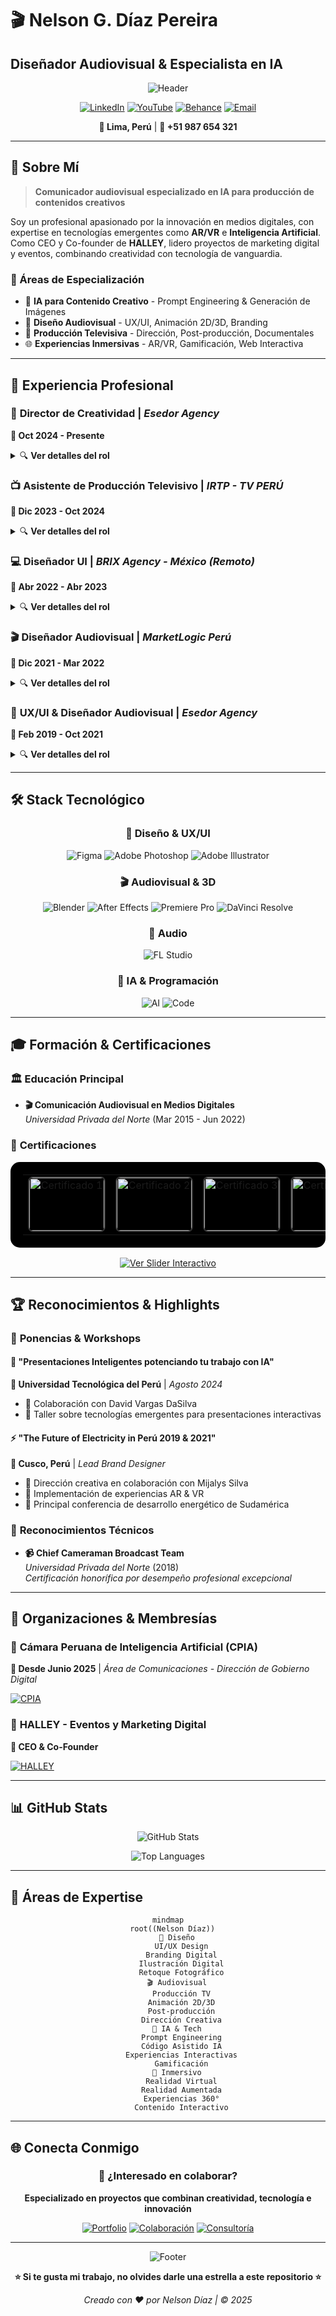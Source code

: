 # 🎬 Nelson G. Díaz Pereira
## Diseñador Audiovisual & Especialista en IA

<div align="center">

![Header](https://capsule-render.vercel.app/api?type=waving&color=gradient&customColorList=6&height=300&section=header&text=Nelson%20Díaz&fontSize=50&fontColor=ffffff&animation=fadeIn)

[![LinkedIn](https://img.shields.io/badge/LinkedIn-docnel-0077B5?style=for-the-badge&logo=linkedin&logoColor=white)](https://linkedin.com/in/docnel)
[![YouTube](https://img.shields.io/badge/YouTube-docnel-FF0000?style=for-the-badge&logo=youtube&logoColor=white)](https://youtube.com/docnel)
[![Behance](https://img.shields.io/badge/Behance-docnel-1769FF?style=for-the-badge&logo=behance&logoColor=white)](https://behance.net/docnel)
[![Email](https://img.shields.io/badge/Email-docnelsondiaz%40gmail.com-D14836?style=for-the-badge&logo=gmail&logoColor=white)](mailto:docnelsondiaz@gmail.com)

**📍 Lima, Perú** | **📱 +51 987 654 321**

</div>

---

## 🚀 Sobre Mí

> **Comunicador audiovisual especializado en IA para producción de contenidos creativos**

Soy un profesional apasionado por la innovación en medios digitales, con expertise en tecnologías emergentes como **AR/VR** e **Inteligencia Artificial**. Como CEO y Co-founder de **HALLEY**, lidero proyectos de marketing digital y eventos, combinando creatividad con tecnología de vanguardia.

### 🎯 Áreas de Especialización
- 🤖 **IA para Contenido Creativo** - Prompt Engineering & Generación de Imágenes
- 🎨 **Diseño Audiovisual** - UX/UI, Animación 2D/3D, Branding
- 🎥 **Producción Televisiva** - Dirección, Post-producción, Documentales
- 🌐 **Experiencias Inmersivas** - AR/VR, Gamificación, Web Interactiva

---

## 💼 Experiencia Profesional

### 🎨 **Director de Creatividad** | *Esedor Agency*
**📅 Oct 2024 - Presente**

<details>
<summary>🔍 <strong>Ver detalles del rol</strong></summary>

- 🎯 Liderazgo del equipo creativo para campañas de re-branding 2025
- 🚀 Implementación de flujos de trabajo con IA para producción gráfica
- 📊 Desarrollo de keyvisuals y conceptualizaciones para clientes diversos
- 🎬 Creación de productos interactivos y material digital innovador

</details>

### 📺 **Asistente de Producción Televisivo** | *IRTP - TV PERÚ*
**📅 Dic 2023 - Oct 2024**

<details>
<summary>🔍 <strong>Ver detalles del rol</strong></summary>

**Programa:** "Sonidos Del Mundo" - Mabela Martinez
- 🎬 Supervisión de rodajes y scouting de locaciones
- 📚 Investigación documentada y recopilación de archivo
- 📱 Creación de contenido para redes sociales (Reels, Stories)
- 🎞️ Desarrollo de recursos animados para postproducción

</details>

### 💻 **Diseñador UI** | *BRIX Agency - México (Remoto)*
**📅 Abr 2022 - Abr 2023**

<details>
<summary>🔍 <strong>Ver detalles del rol</strong></summary>

- 🌐 Desarrollo de páginas web con estilos gráficos innovadores
- 🎨 Adaptación de sistemas de diseño a tendencias actuales
- 🛍️ Creación de productos web para Webflow Marketplace
- 🎯 Diseño para audiencias amplias y diversas

</details>

### 🎬 **Diseñador Audiovisual** | *MarketLogic Perú*
**📅 Dic 2021 - Mar 2022**

<details>
<summary>🔍 <strong>Ver detalles del rol</strong></summary>

- 🎨 Key Visual Designer para cuentas corporativas
- 🎪 Desarrollo de propuestas estéticas para eventos y conferencias  
- 🥽 Creación de experiencias VR & AR inmersivas
- 📧 Diseño de Dark Posts, Landing Pages y Email Marketing

</details>

### 🎯 **UX/UI & Diseñador Audiovisual** | *Esedor Agency*
**📅 Feb 2019 - Oct 2021**

<details>
<summary>🔍 <strong>Ver detalles del rol</strong></summary>

- 📱 Branding digital y desarrollo de apps web/mobile
- 🎮 Proyectos de gamificación y prototipado
- 🔬 QA testing & user research
- 🎬 Animación 2D/3D & Stop Motion

</details>

---

## 🛠️ Stack Tecnológico

<div align="center">

### 🎨 **Diseño & UX/UI**
![Figma](https://img.shields.io/badge/Figma-F24E1E?style=for-the-badge&logo=figma&logoColor=white)
![Adobe Photoshop](https://img.shields.io/badge/Photoshop-31A8FF?style=for-the-badge&logo=adobephotoshop&logoColor=white)
![Adobe Illustrator](https://img.shields.io/badge/Illustrator-FF9A00?style=for-the-badge&logo=adobeillustrator&logoColor=white)

### 🎬 **Audiovisual & 3D**
![Blender](https://img.shields.io/badge/Blender-F5792A?style=for-the-badge&logo=blender&logoColor=white)
![After Effects](https://img.shields.io/badge/After%20Effects-9999FF?style=for-the-badge&logo=adobeaftereffects&logoColor=white)
![Premiere Pro](https://img.shields.io/badge/Premiere%20Pro-9999FF?style=for-the-badge&logo=adobepremierepro&logoColor=white)
![DaVinci Resolve](https://img.shields.io/badge/DaVinci%20Resolve-233A51?style=for-the-badge&logo=davinciresolve&logoColor=white)

### 🎵 **Audio**
![FL Studio](https://img.shields.io/badge/FL%20Studio-FF6600?style=for-the-badge&logo=flstudio&logoColor=white)

### 🤖 **IA & Programación**
![AI](https://img.shields.io/badge/Prompt%20Engineering-FF6B6B?style=for-the-badge&logo=openai&logoColor=white)
![Code](https://img.shields.io/badge/IA%20Assisted%20Development-4ECDC4?style=for-the-badge&logo=code&logoColor=white)

</div>

---

## 🎓 Formación & Certificaciones

### 🏛️ **Educación Principal**
- **🎬 Comunicación Audiovisual en Medios Digitales**  
  *Universidad Privada del Norte* (Mar 2015 - Jun 2022)

### 📜 **Certificaciones**

<div align="center">

<!-- Versión GitHub - Slider simulado con tabla -->
<table style="background: #000; border-radius: 15px; padding: 20px;">
<tr>
<td align="center" width="12.5%">
<a href="https://github.com/user-attachments/assets/fd57978c-5006-4dee-87e3-a432968b06de">
<img src="https://github.com/user-attachments/assets/fd57978c-5006-4dee-87e3-a432968b06de" width="120" height="85" style="border-radius: 8px; border: 2px solid #333; transition: all 0.3s ease;" alt="Certificado 1"/>
</a>
</td>
<td align="center" width="12.5%">
<a href="https://github.com/user-attachments/assets/7a7b170e-297f-45cd-915b-3075a1ec6a5f">
<img src="https://github.com/user-attachments/assets/7a7b170e-297f-45cd-915b-3075a1ec6a5f" width="120" height="85" style="border-radius: 8px; border: 2px solid #333; transition: all 0.3s ease;" alt="Certificado 2"/>
</a>
</td>
<td align="center" width="12.5%">
<a href="https://github.com/user-attachments/assets/e7d583a8-59d8-4026-9230-ac117273e813">
<img src="https://github.com/user-attachments/assets/e7d583a8-59d8-4026-9230-ac117273e813" width="120" height="85" style="border-radius: 8px; border: 2px solid #333; transition: all 0.3s ease;" alt="Certificado 3"/>
</a>
</td>
<td align="center" width="12.5%">
<a href="https://github.com/user-attachments/assets/29abde5c-0eb7-4bfe-b013-83178a4df021">
<img src="https://github.com/user-attachments/assets/29abde5c-0eb7-4bfe-b013-83178a4df021" width="120" height="85" style="border-radius: 8px; border: 2px solid #333; transition: all 0.3s ease;" alt="Certificado 4"/>
</a>
</td>
<td align="center" width="12.5%">
<a href="https://github.com/user-attachments/assets/3460bd3c-1069-458a-9cb4-d5aed26c88c0">
<img src="https://github.com/user-attachments/assets/3460bd3c-1069-458a-9cb4-d5aed26c88c0" width="120" height="85" style="border-radius: 8px; border: 2px solid #333; transition: all 0.3s ease;" alt="Certificado 5"/>
</a>
</td>
<td align="center" width="12.5%">
<a href="https://github.com/user-attachments/assets/70ccee85-1db1-43d9-a3c2-d7d5eba53938">
<img src="https://github.com/user-attachments/assets/70ccee85-1db1-43d9-a3c2-d7d5eba53938" width="120" height="85" style="border-radius: 8px; border: 2px solid #333; transition: all 0.3s ease;" alt="Certificado 6"/>
</a>
</td>
<td align="center" width="12.5%">
<a href="https://github.com/user-attachments/assets/50dd7133-7469-4b2b-8f93-240f5d6dfc9c">
<img src="https://github.com/user-attachments/assets/50dd7133-7469-4b2b-8f93-240f5d6dfc9c" width="120" height="85" style="border-radius: 8px; border: 2px solid #333; transition: all 0.3s ease;" alt="Certificado 7"/>
</a>
</td>
<td align="center" width="12.5%">
<a href="https://github.com/user-attachments/assets/f1ac8bd0-2bb9-4796-b325-0d7bd2dd6b80">
<img src="https://github.com/user-attachments/assets/f1ac8bd0-2bb9-4796-b325-0d7bd2dd6b80" width="120" height="85" style="border-radius: 8px; border: 2px solid #333; transition: all 0.3s ease;" alt="Certificado 8"/>
</a>
</td>
</tr>
</table>

[![Ver Slider Interactivo](https://img.shields.io/badge/🎯%20Ver%20Slider%20Interactivo-Certificados-FF6B6B?style=for-the-badge&logoColor=white)](#certificados-interactivos)

</div>

---

## 🏆 Reconocimientos & Highlights

### 🎤 **Ponencias & Workshops**

#### 🧠 "Presentaciones Inteligentes potenciando tu trabajo con IA"
**📍 Universidad Tecnológica del Perú** | *Agosto 2024*
- 🤝 Colaboración con David Vargas DaSilva
- 🎯 Taller sobre tecnologías emergentes para presentaciones interactivas

#### ⚡ "The Future of Electricity in Perú 2019 & 2021"
**📍 Cusco, Perú** | *Lead Brand Designer*
- 🎨 Dirección creativa en colaboración con Mijalys Silva
- 🥽 Implementación de experiencias AR & VR
- 🌟 Principal conferencia de desarrollo energético de Sudamérica

### 🎥 **Reconocimientos Técnicos**
- **📹 Chief Cameraman Broadcast Team**  
  *Universidad Privada del Norte* (2018)  
  *Certificación honorífica por desempeño profesional excepcional*

---

## 🌟 Organizaciones & Membresías

### 🤖 **Cámara Peruana de Inteligencia Artificial (CPIA)**
**📅 Desde Junio 2025** | *Área de Comunicaciones - Dirección de Gobierno Digital*

[![CPIA](https://img.shields.io/badge/CPIA-Miembro%20Activo-2E8B57?style=for-the-badge&logo=ai&logoColor=white)](https://cpia.pe)

### 🚀 **HALLEY - Eventos y Marketing Digital**
**👑 CEO & Co-Founder**

[![HALLEY](https://img.shields.io/badge/HALLEY-CEO%20%26%20Co--Founder-FFD700?style=for-the-badge&logo=rocket&logoColor=black)](#)

---

## 📊 GitHub Stats

<div align="center">

![GitHub Stats](https://github-readme-stats.vercel.app/api?username=docnelsondiaz&show_icons=true&theme=radical&hide_border=true&count_private=true)

![Top Languages](https://github-readme-stats.vercel.app/api/top-langs/?username=docnelsondiaz&layout=compact&theme=radical&hide_border=true)

</div>

---

## 🎯 Áreas de Expertise

<div align="center">

```mermaid
mindmap
  root((Nelson Díaz))
    🎨 Diseño
      UI/UX Design
      Branding Digital
      Ilustración Digital
      Retoque Fotográfico
    🎬 Audiovisual
      Producción TV
      Animación 2D/3D
      Post-producción
      Dirección Creativa
    🤖 IA & Tech
      Prompt Engineering
      Código Asistido IA
      Experiencias Interactivas
      Gamificación
    🥽 Inmersivo
      Realidad Virtual
      Realidad Aumentada
      Experiencias 360°
      Contenido Interactivo
```

</div>

---

## 🌐 Conecta Conmigo

<div align="center">

### 💬 ¿Interesado en colaborar?

**Especializado en proyectos que combinan creatividad, tecnología e innovación**

[![Portfolio](https://img.shields.io/badge/🎨%20Portfolio-Ver%20Trabajos-FF6B6B?style=for-the-badge&logoColor=white)](#)
[![Colaboración](https://img.shields.io/badge/🤝%20Colaboremos-Contactar-4ECDC4?style=for-the-badge&logoColor=white)](mailto:docnelsondiaz@gmail.com)
[![Consultoría](https://img.shields.io/badge/💡%20Consultoría%20IA-Disponible-FFD93D?style=for-the-badge&logoColor=black)](#)

</div>

---

<div align="center">

![Footer](https://capsule-render.vercel.app/api?type=waving&color=gradient&customColorList=6&height=100&section=footer)

**⭐ Si te gusta mi trabajo, no olvides darle una estrella a este repositorio ⭐**

*Creado con ❤️ por Nelson Díaz | © 2025*

</div>
